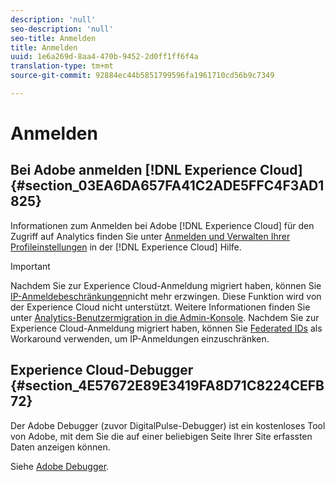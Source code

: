 ```yaml
---
description: 'null'
seo-description: 'null'
seo-title: Anmelden
title: Anmelden
uuid: 1e6a269d-8aa4-470b-9452-2d0ff1ff6f4a
translation-type: tm+mt
source-git-commit: 92884ec44b5851799596fa1961710cd56b9c7349

---
```



# Anmelden

## Bei Adobe anmelden [!DNL Experience Cloud]{#section_03EA6DA657FA41C2ADE5FFC4F3AD1825}

Informationen zum Anmelden bei Adobe [!DNL Experience Cloud] für den Zugriff auf Analytics finden Sie unter [Anmelden und Verwalten Ihrer Profileinstellungen](https://marketing.adobe.com/resources/help/en_US/mcloud/getting-started-experience-cloud.html) in der [!DNL Experience Cloud] Hilfe.

>[!IMPORTANT]
>
>Nachdem Sie zur Experience Cloud-Anmeldung migriert haben, können Sie [IP-Anmeldebeschränkungen](/help/admin/company/security-manager.md)nicht mehr erzwingen. Diese Funktion wird von der Experience Cloud nicht unterstützt. Weitere Informationen finden Sie unter [Analytics-Benutzermigration in die Admin-Konsole](https://marketing.adobe.com/resources/help/en_US/experience-cloud/admin-console/analytics-migration/). Nachdem Sie zur Experience Cloud-Anmeldung migriert haben, können Sie [Federated IDs](https://spark.adobe.com/page/JeSB8EPEQIvjD/) als Workaround verwenden, um IP-Anmeldungen einzuschränken.

## Experience Cloud-Debugger {#section_4E57672E89E3419FA8D71C8224CEFB72}

Der Adobe Debugger (zuvor DigitalPulse-Debugger) ist ein kostenloses Tool von Adobe, mit dem Sie die auf einer beliebigen Seite Ihrer Site erfassten Daten anzeigen können.

Siehe [Adobe Debugger](https://chrome.google.com/webstore/detail/adobe-experience-cloud-de/ocdmogmohccmeicdhlhhgepeaijenapj).
